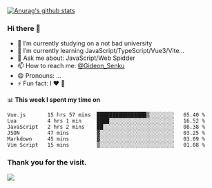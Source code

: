 [![Anurag's github stats](https://github-readme-stats.vercel.app/api?username=gideonsenku)](https://github.com/anuraghazra/github-readme-stats)
### Hi there 👋
- 🔭 I’m currently studying on a not bad university 
- 🌱 I’m currently learning JavaScript/TypeScript/Vue3/Vite...
- 💬 Ask me about: JavaScript/Web Spidder 
- 📫 How to reach me: [@Gideon_Senku](https://t.me/Gideon_Senku)
- 😄 Pronouns: ...
- ⚡ Fun fact: I ❤️ 🎵

📊 **This week I spent my time on**
<!--START_SECTION:waka-->

```text
Vue.js       15 hrs 57 mins  ████████████████▒░░░░░░░░   65.40 %
Lua          4 hrs 1 min     ████░░░░░░░░░░░░░░░░░░░░░   16.52 %
JavaScript   2 hrs 2 mins    ██░░░░░░░░░░░░░░░░░░░░░░░   08.38 %
JSON         47 mins         ▓░░░░░░░░░░░░░░░░░░░░░░░░   03.25 %
Markdown     45 mins         ▓░░░░░░░░░░░░░░░░░░░░░░░░   03.09 %
Vim Script   15 mins         ▒░░░░░░░░░░░░░░░░░░░░░░░░   01.08 %
```

<!--END_SECTION:waka-->


### Thank you for the visit.
![](http://profile-counter.glitch.me/gideonsenku/count.svg)
<!--
**GideonSenku/GideonSenku** is a ✨ _special_ ✨ repository because its `README.md` (this file) appears on your GitHub profile.

Here are some ideas to get you started:

- 🔭 I’m currently working on ...
- 🌱 I’m currently learning ...
- 👯 I’m looking to collaborate on ...
- 🤔 I’m looking for help with ...
- 💬 Ask me about ...
- 📫 How to reach me: ...
- 😄 Pronouns: ...
- ⚡ Fun fact: ...
-->
